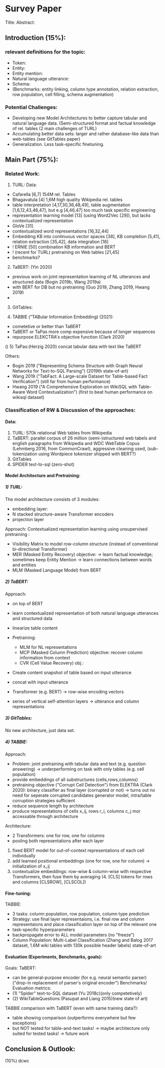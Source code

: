 # Survey Paper
Title:
Abstract:
## Introduction (15%):
### relevant definitions for the topic:
- Token:
- Entity:
- Entity mention:
- Natural language utterance:
- Schema:
- (Benchmarks: entity linking, column type annotation, relation extraction, row population, cell filling, schema augmentation)

### Potential Challenges:
- Developing new Model Architectures to better capture tabular and natural language data. (Semi-structured format and factual knowledge of rel. tables (2 main challenges of TURL)
- Accumulating better data sets: larger and rather database-like data than web-tables (see GitTables paper)
- Generalization. Less task-specific finetuning.

## Main Part (75%):
### Related Work:
1) TURL:
Data:
- Cafarella [6,7] 154M rel. Tables
- Bhagavatula [4] 1,6M high quality Wikipedia rel. tables
- table interpretation [4,17,30,36,48,49], table augmentation [1,6,12,43,46,47], but e.g [4,46,47] too much task specific engineering
- representation learning model [13] (using Word2Vec [29]), but lacks contextualized representation
- GloVe [31]
- contextualized word representations [16,32,44]
- Embedding KB into continuous vector spaces [38], KB completion [5,41], relation extraction [35,42], data integration [18]
- ! ERNIE [50] combination KB information and BERT
- ! (recent for TURL) pretraining on Web tables [21,45]
- benchmarks?

2) TaBERT: (Yin 2020)
- previous work on joint representation learning of NL utterances and structured data
(Bogin 2019b, Wang 2019a)
- with BERT for DB but no pretraining (Guo 2019, Zhang 2019, Hwang 2019) 
- 

3) GitTables:

4) TABBIE ("TABular Information Embedding) (2021):
- cometetive or better than TaBERT
- TaBERT or TaPas more comp expensive because of longer sequences
- repurpose ELEKCTRA's objective function (Clark 2020)

() 5) TaPas:(Herzig 2020) concat tabular data with text like TaBERT

Others:
- Bogin 2019 ("Representing Schema Structure with Graph Neural Networks for Text-to-SQL Parsing") (2019th state-of-art)
- Wang 2019 ("TabFact: A Large-scale Dataset for Table-based Fact Verification") (still far from human performance)
- Hwang 2019 ("A Comprehensive Exploration on WikiSQL with Table-Aware Word Contextualization") (first to beat human performance on wikisql dataset)

### Classification of RW & Discussion of the approaches:
#### Data:
1) TURL: 570k relational Web tables from Wikipedia
2) TaBERT: parallel corpus of 26 million (semi-)structured web tabels and english paragraphs from Wikipedia and WDC WebTable Copus (Lehmberg 2016, from CommonCrawl), aggressive cleaning used, (sub-tokenization using Wordpiece tokenizer shipped with BERT?)
3) GitTables
4) SPIDER text-to-sql (zero-shot)
#### Model Architecture and Pretraining:
##### 1) TURL:
The model architecture consists of 3 modules:
- embedding layer:
- N stacked structure-aware Transformer encoders
- projection layer

Approach: Contextualized representation learning using unsupervised pretraining :
- Visibility Matrix to model row-column structure (instead of conventional bi-directional Transformer)
- MER (Masked Entity Recovery) objective: -> learn factual knowledge; sometimes keep Entity Mention -> learn connections between words and entities
- MLM (Masked Language Model) from BERT

##### 2) TaBERT:
Approach: 
- on top of BERT
- learn contextualized representation of both natural language utterances and structured data
- linearize table content
- Pretraining: 
    - MLM for NL representations
    - MCP (Masked Column Prediction) objective: recover column information from context
    - CVR (Cell Value Recovery) obj.: 


- Create content snapshot of table based on input utterance
- concat with input utterance 
- Transformer (e.g. BERT) -> row-wise encoding vectors 
- series of vertical self-attention layers -> utterance and column representations

##### 3) GitTables:
No new architecture, just data set.

##### 4) TABBIE:
Approach:
- Problem: joint pretraining with tabular data and text (e.g. question answering) -> underperforming on task with only tables (e.g. cell population)
- provide embeddings of all substructures (cells,rows,columns)
- pretraining objective ("Corrupt Cell Detection") from ELEKTRA (Clark 2020): binary classifier as final layer (corrupted or not)
   -> turns out no need for seperate corrupted candidates generator model, intra/table corruption strategies sufficient
- reduce sequence length by architecture
- produce representations of cells x_ij, rows r_i, columns c_j mor accessable through architecture

Architecture:
- 2 Transformers: one for row, one for columns
- pooling both representations after each layer
1. fixed BERT model for out-of-context representations of each cell individually
2. add learned positional embeddings (one for row, one for column)
-> initialization of x_ij
3. contextualize embeddings: row-wise & column-wise with respective Transformers, then fuse them by averaging
(4. [CLS] tokens for rows and columns [CLSROW], [CLSCOL])

#### Fine-tuning:

TABBIE:
- 3 tasks: column population, row population, column type prediction
- Strategy: use final layer representaions, i.e. final row and column representaions and place classification layer on top of the relevant one 
- task-specific hyperparameters
- backpropagate error to ALL model parameters (no "freeze")
- Column Population: Multi-Label Classification (Zhang and Balog 2017 dataset, 1.6M wiki tables with 130k possible header labels) state-of-art

#### Evaluation (Experiments, Benchmarks, goals):
Goals: 
TaBERT: 
- can be general-purpose encoder (for e.g. neural semantic parser)("drop-in replacement of parser's original encoder")
Benchmarks/ Evaluation metrics:
- (1) "Spider" text-to-SQL dataset (Yu 2018c)(only competetively)
- (2) WikiTableQuestions (Pasupat and Liang 2015)(new state of art)

TABBIE comparison with TaBERT (even with same training data?): 
- table showing comparison (outperforms everywhere but few exceptions)
- but NOT tested for table-and-text tasks! -> maybe architecture only suited for tested tasks! -> future work



## Conclusion & Outlook:
(10%)
dcwc
